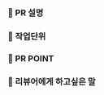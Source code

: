 <!--
  규현팀 당근마켓 클론코딩 프로젝트를 위한 PR 템플릿
-->

### 🐰 PR 설명 <!-- PR 내용을 간단하게 작성해주세요. 작업을 의미하는지 확인해주세요. -->

### 🥕 작업단위  <!-- PR내 작업단위를 작성해주세요. 커밋처럼 구체적으로 설명해주세요. -->

### 🐰 PR POINT  <!-- PR에서 중점적으로 봐야할 부문을 작성해주세요. -->

### 🥕 리뷰어에게 하고싶은 말  <!-- 추가적으로 하고싶은 말을 남겨주세요. -->
